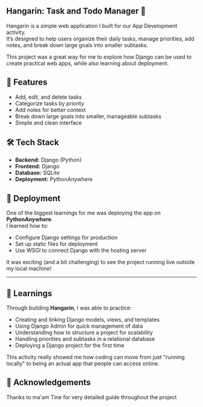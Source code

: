 ## Hangarin: Task and Todo Manager 📝

Hangarin is a simple web application I built for our App Development activity.  
It’s designed to help users organize their daily tasks, manage priorities, add notes, and break down large goals into smaller subtasks.  

This project was a great way for me to explore how Django can be used to create practical web apps, while also learning about deployment.


## 🌟 Features
- Add, edit, and delete tasks  
- Categorize tasks by priority  
- Add notes for better context  
- Break down large goals into smaller, manageable subtasks  
- Simple and clean interface  



## 🛠️ Tech Stack
- **Backend:** Django (Python)  
- **Frontend:** Django   
- **Database:** SQLite 
- **Deployment:** PythonAnywhere  



## 🚀 Deployment
One of the biggest learnings for me was deploying the app on **PythonAnywhere**.  
I learned how to:
- Configure Django settings for production  
- Set up static files for deployment  
- Use WSGI to connect Django with the hosting server  

It was exciting (and a bit challenging) to see the project running live outside my local machine!

---

## 📖 Learnings
Through building **Hangarin**, I was able to practice:
- Creating and linking Django models, views, and templates  
- Using Django Admin for quick management of data  
- Understanding how to structure a project for scalability  
- Handling priorities and subtasks in a relational database  
- Deploying a Django project for the first time  

This activity really showed me how coding can move from just "running locally" to being an actual app that people can access online.



## 🙌 Acknowledgements
Thanks to ma'am Tine for very detailed guide throughout the project 


